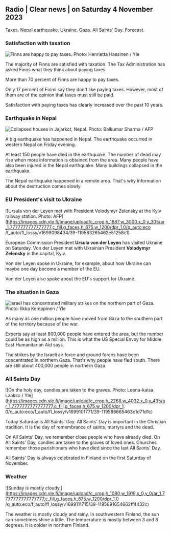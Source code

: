 ## Radio \| Clear news \| on Saturday 4 November 2023

Taxes. Nepal earthquake. Ukraine. Gaza. All Saints' Day. Forecast.

### Satisfaction with taxation

![Finns are happy to pay taxes. Photo: Henrietta Hassinen / Yle](https://images.cdn.yle.fi/image/upload/c_crop,h_3061,w_5443,x_0,y_226/ar_1.7777777777777777,c_fill,g_faces,h_675,w_1200/dpr_1.0/q_auto:eco/f_auto/fl_lossy/v1692510416/39-115736664dc9b0569c81)

The majority of Finns are satisfied with taxation. The Tax Administration has asked Finns what they think about paying taxes.

More than 70 percent of Finns are happy to pay taxes.

Only 17 percent of Finns say they don't like paying taxes. However, most of them are of the opinion that taxes must still be paid.

Satisfaction with paying taxes has clearly increased over the past 10 years.

### Earthquake in Nepal

![Collapsed houses in Jajarkot, Nepal. Photo: Balkumar Sharma / AFP](https://images.cdn.yle.fi/image/upload/c_crop,h_1350,w_2400,x_0,y_51/ar_1.7777777777777777,c_fill,g_faces,h_675,w_1200/dpr_1.0/q_auto:eco/f_auto/fl_lossy/v1699091137/39-1195827654612690580a)

A big earthquake has happened in Nepal. The earthquake occurred in western Nepal on Friday evening.

At least 150 people have died in the earthquake. The number of dead may rise when more information is obtained from the area. Many people have also been injured in the Nepal earthquake. Many buildings collapsed in the earthquake.

The Nepal earthquake happened in a remote area. That's why information about the destruction comes slowly.

### EU President's visit to Ukraine

![Ursula von der Leyen met with President Volodymyr Zelensky at the Kyiv railway station. Photo: AFP](https://images.cdn.yle.fi/image/upload/c_crop,h_1687,w_3000,x_0,y_305/ar_1.7777777777777777,c_fill,g_faces,h_675,w_1200/dpr_1.0/q_auto:eco /f_auto/fl_lossy/v1699098434/39-119583265462e51258c1)

European Commission President **Ursula von der Leyen** has visited Ukraine on Saturday. Von der Leyen met with Ukrainian President **Volodymyr Zelensky** in the capital, Kyiv.

Von der Leyen spoke in Ukraine, for example, about how Ukraine can maybe one day become a member of the EU.

Von der Leyen also spoke about the EU's support for Ukraine.

### The situation in Gaza

![Israel has concentrated military strikes on the northern part of Gaza. Photo: Ilkka Kemppinen / Yle](https://images.cdn.yle.fi/image/upload/c_crop,h_1121,w_1994,x_5,y_0/ar_1.7777777777777777,c_fill,g_faces,h_675,w_1200/dpr_1.0/q_auto:eco/f_auto/fl_lossy/v1699023208/39-1195711654506b2bc2d4)

As many as one million people have moved from Gaza to the southern part of the territory because of the war.

Experts say at least 800,000 people have entered the area, but the number could be as high as a million. This is what the US Special Envoy for Middle East Humanitarian Aid says.

The strikes by the Israeli air force and ground forces have been concentrated in northern Gaza. That's why people have fled south. There are still about 400,000 people in northern Gaza.

### All Saints Day

![On the holy day, candles are taken to the graves. Photo: Leena-kaisa Laakso / Yle](https://images.cdn.yle.fi/image/upload/c_crop,h_2268,w_4032,x_0,y_435/ar_1.7777777777777777,c_fill,g_faces,h_675,w_1200/dpr_1. 0/q_auto:eco/f_auto/fl_lossy/v1699101771/39-119586665463c1d71d1c)

Today Saturday is All Saints' Day. All Saints' Day is important in the Christian tradition. It is the day of remembrance of saints, martyrs and the dead.

On All Saints' Day, we remember close people who have already died. On All Saints' Day, candles are taken to the graves of loved ones. Churches remember those parishioners who have died since the last All Saints' Day.

All Saints' Day is always celebrated in Finland on the first Saturday of November.

### Weather

![Sunday is mostly cloudy.](https://images.cdn.yle.fi/image/upload/c_crop,h_1080,w_1919,x_0,y_0/ar_1.7777777777777777,c_fill,g_faces,h_675,w_1200/dpr_1.0 /q_auto:eco/f_auto/fl_lossy/v1699111715/39-1195891654662ff4432c)

The weather is mostly cloudy and rainy. In southwestern Finland, the sun can sometimes shine a little. The temperature is mostly between 3 and 8 degrees. It is colder in northern Finland.
